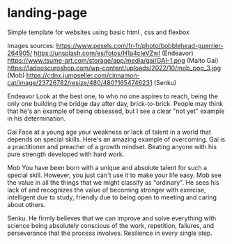 # landing-page
Simple template for websites using basic html , css and flexbox

Images sources:
https://www.pexels.com/fr-fr/photo/bobblehead-guerrier-264905/
https://unsplash.com/es/fotos/H1a4cIeVZwI (Endeavor)
https://www.tsume-art.com/storage/app/media/gai/GAI-1.png (Maito Gai)
https://ladooscuroshop.com/wp-content/uploads/2022/10/mob_pop_3.jpg (Mob)
https://cdnx.jumpseller.com/cinnamon-cat/image/23726782/resize/480/480?1654746231 (Senku)


Endeavor
Look at the best one, to who no one aspires to reach, being the only one building the bridge day after day, brick-to-brick. People may think that he's an example of being obsessed, but I see a clear "not yet" example in his determination.

Gai
Face at a young age your weakness or lack of talent in a world that depends on special skills. Here's an amazing example of overcoming. Gai is a practitioner and preacher of a growth mindset. Beating anyone with his pure strength developed with hard work.

Mob
You have been born with a unique and absolute talent for such a special skill. However, you just can't use it to make your life easy. Mob see the value in all the things that we might classify as "ordinary". He sees his lack of and recognizes the value of becoming stronger with exercise, intelligent due to study, friendly due to being open to meeting and caring about others.

Senku.
He firmly believes that we can improve and solve everything with science being absolutely conscious of the work, repetition, failures, and perseverance that the process involves. Resilience in every single step.

